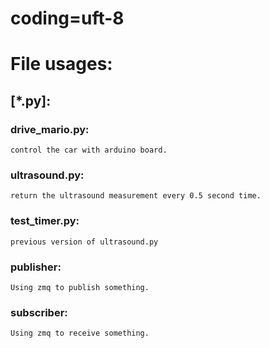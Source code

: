 # coding=uft-8

# File usages:
## [*.py]:
### drive_mario.py:
	control the car with arduino board.
### ultrasound.py:
	return the ultrasound measurement every 0.5 second time.

### test_timer.py:
	previous version of ultrasound.py

### publisher:
	Using zmq to publish something.

### subscriber:
	Using zmq to receive something.
